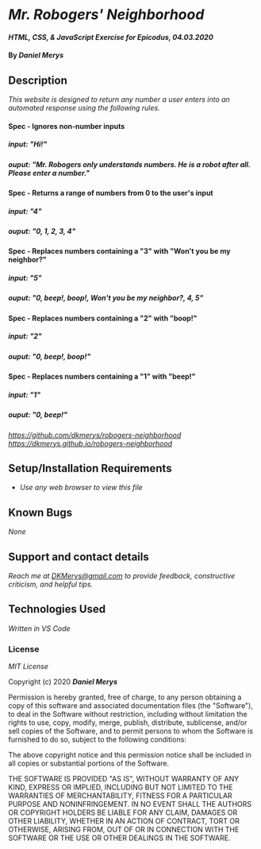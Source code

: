 # _Mr. Robogers' Neighborhood_

#### _HTML, CSS, & JavaScript Exercise for Epicodus, 04.03.2020_

#### By _**Daniel Merys**_

## Description

_This website is designed to return any number a user enters into an automated response using the following rules._

#### Spec - Ignores non-number inputs
##### input: "Hi!"
##### ouput: "Mr. Robogers only understands numbers. He is a robot after all. Please enter a number."

#### Spec - Returns a range of numbers from 0 to the user's input
##### input: "4"
##### ouput: "0, 1, 2, 3, 4"

#### Spec - Replaces numbers containing a "3" with "Won't you be my neighbor?"
##### input: "5"
##### ouput: "0, beep!, boop!, Won't you be my neighbor?, 4, 5"

#### Spec - Replaces numbers containing a "2" with "boop!"
##### input: "2"
##### ouput: "0, beep!, boop!"

#### Spec - Replaces numbers containing a "1" with "beep!"
##### input: "1"
##### ouput: "0, beep!"



_https://github.com/dkmerys/robogers-neighborhood_
_https://dkmerys.github.io/robogers-neighborhood_


## Setup/Installation Requirements

* _Use any web browser to view this file_


## Known Bugs

_None_

## Support and contact details

_Reach me at DKMerys@gmail.com to provide feedback, constructive criticism, and helpful tips._

## Technologies Used

_Written in VS Code_

### License

*MIT License*

Copyright (c) 2020 **_Daniel Merys_**

Permission is hereby granted, free of charge, to any person obtaining a copy
of this software and associated documentation files (the "Software"), to deal
in the Software without restriction, including without limitation the rights
to use, copy, modify, merge, publish, distribute, sublicense, and/or sell
copies of the Software, and to permit persons to whom the Software is
furnished to do so, subject to the following conditions:

The above copyright notice and this permission notice shall be included in all
copies or substantial portions of the Software.

THE SOFTWARE IS PROVIDED "AS IS", WITHOUT WARRANTY OF ANY KIND, EXPRESS OR
IMPLIED, INCLUDING BUT NOT LIMITED TO THE WARRANTIES OF MERCHANTABILITY,
FITNESS FOR A PARTICULAR PURPOSE AND NONINFRINGEMENT. IN NO EVENT SHALL THE
AUTHORS OR COPYRIGHT HOLDERS BE LIABLE FOR ANY CLAIM, DAMAGES OR OTHER
LIABILITY, WHETHER IN AN ACTION OF CONTRACT, TORT OR OTHERWISE, ARISING FROM,
OUT OF OR IN CONNECTION WITH THE SOFTWARE OR THE USE OR OTHER DEALINGS IN THE
SOFTWARE.